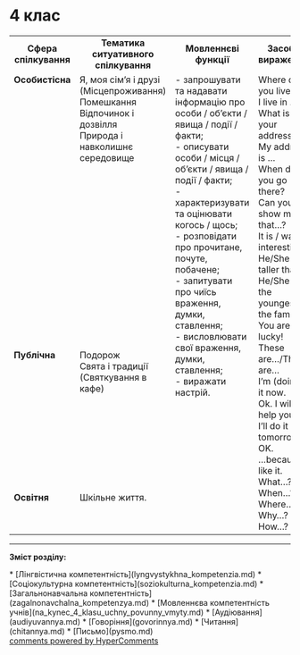 <div id="hypercomments_widget" class="js-hypercomments-widget invisible"></div>

# 4 клас

<table>
  <tr>
    <td width="10%" align="center"><b>Сфера спілкування</b></td>
    <td width="10%" align="center"><b>Тематика ситуативного спілкування</b></td>
    <td width="40%" align="center"><b>Мовленнєві функції</b></td>
    <td width="60%" align="center"><b>Засоби вираження</b></td>
  </tr>
  <tr>
    <td width="10%" style="vertical-align:top !important;">
<b>Особистісна</b></td>
    <td width="10%" style="vertical-align:top !important;">
Я, моя сім’я і друзі (Місцепроживання)<br>
Помешкання<br>
Відпочинок і дозвілля<br>
Природа і навколишнє середовище</td>
    <td width="40%" style="vertical-align:top !important;" rowspan="3">
- запрошувати та надавати інформацію про особи / об’єкти / явища / події / факти;<br>
- описувати особи / місця / об’єкти / явища / події / факти;<br>
- характеризувати та оцінювати когось / щось;<br>
- розповідати про прочитане, почуте, побачене;<br>
- запитувати про чиїсь враження, думки, ставлення;<br>
- висловлювати свої враження, думки, ставлення; <br>
- виражати настрій.
</td>
    <td width="60%" style="vertical-align:top !important;" rowspan="3">
Where do you live?<br>
I live in …<br>
What is your address? My address is …<br>
When did you go there?<br>
Can you show me that…?<br>
It is / was interesting.<br>
He/She is taller than…<br>
He/She is the youngest in the family.<br>
You are lucky!<br>
These are…/Those are…<br>
I’m (doing)  it now.<br>
Ok. I will help you. <br>
I’ll do it tomorrow. – OK.<br>
…because I like it.<br>
What…?<br>
When…?<br>
Where…?<br>
Why…?<br>
How…?
</td>
  </tr>
<tr>
    <td width="10%" style="vertical-align:top !important;">
<b>Публічна</b></td>
    <td width="10%" style="vertical-align:top !important;">
Подорож<br>
Свята і традиції (Святкування в кафе)</td>
</tr>
<tr>
    <td width="10%" style="vertical-align:top !important;">
<b>Освітня</b></td>
    <td width="10%" style="vertical-align:top !important;">
Шкільне життя.</td>
</tr>
</table>

<hr>
<p><b>Зміст розділу:</b></p>
   * [Лінгвістична компетентність](lyngvystykhna_kompetenzia.md)
   * [Соціокультурна компетентність](soziokulturna_kompetenzia.md)
   * [Загальнонавчальна компетентність](zagalnonavchalna_kompetenzya.md)
   * [Мовленнєва компетентність учнів](na_kynec_4_klasu_uchny_povunny_vmyty.md)
       * [Аудіювання](audiyuvannya.md)
       * [Говоріння](govorinnya.md)
       * [Читання](chitannya.md)
       * [Письмо](pysmo.md)

<div class="js-hypercomments-container">
    <a href="http://hypercomments.com" class="hc-link" title="comments widget">comments powered by HyperComments</a>
</div>